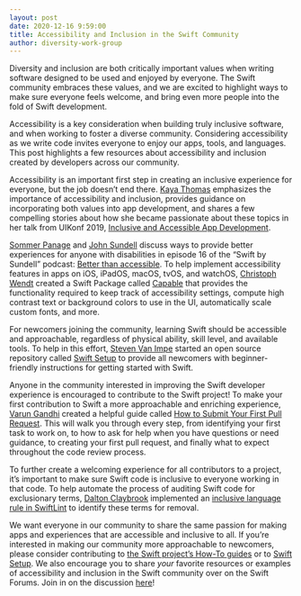 ```yaml
---
layout: post
date: 2020-12-16 9:59:00
title: Accessibility and Inclusion in the Swift Community
author: diversity-work-group
---
```


Diversity and inclusion are both critically important values when writing software designed to be used and enjoyed by everyone. The Swift community embraces these values, and we are excited to highlight ways to make sure everyone feels welcome, and bring even more people into the fold of Swift development.

Accessibility is a key consideration when building truly inclusive software, and when working to foster a diverse community. Considering accessibility as we write code invites everyone to enjoy our apps, tools, and languages. This post highlights a few resources about accessibility and inclusion created by developers across our community.

Accessibility is an important first step in creating an inclusive experience for everyone, but the job doesn’t end there. [Kaya Thomas](https://twitter.com/kthomas901) emphasizes the importance of accessibility and inclusion, provides guidance on incorporating both values into app development, and shares a few compelling stories about how she became passionate about these topics in her talk from UIKonf 2019, [Inclusive and Accessible App Development](https://www.youtube.com/watch?v=M7GOoZMMrnY).

[Sommer Panage](https://twitter.com/sommer) and [John Sundell](https://twitter.com/johnsundell) discuss ways to provide better experiences for anyone with disabilities in episode 16 of the “Swift by Sundell” podcast: [Better than accessible](https://www.swiftbysundell.com/podcast/16/). To help implement accessibility features in apps on iOS, iPadOS, macOS, tvOS, and watchOS, [Christoph Wendt](https://twitter.com/chr_wendt) created a Swift Package called [Capable](https://github.com/chrs1885/Capable) that provides the functionality required to keep track of accessibility settings, compute high contrast text or background colors to use in the UI, automatically scale custom fonts, and more. 

For newcomers joining the community, learning Swift should be accessible and approachable, regardless of physical ability, skill level, and available tools. To help in this effort, [Steven Van Impe](https://github.com/svanimpe) started an open source repository called [Swift Setup](https://github.com/pwsacademy/swift-setup) to provide all newcomers with beginner-friendly instructions for getting started with Swift.

Anyone in the community interested in improving the Swift developer experience is encouraged to contribute to the Swift project! To make your first contribution to Swift a more approachable and enriching experience, [Varun Gandhi](https://twitter.com/typesanitizer) created a helpful guide called [How to Submit Your First Pull Request](https://github.com/apple/swift/blob/main/docs/HowToGuides/FirstPullRequest.md). This will walk you through every step, from identifying your first task to work on, to how to ask for help when you have questions or need guidance, to creating your first pull request, and finally what to expect throughout the code review process.

To further create a welcoming experience for all contributors to a project, it’s important to make sure Swift code is inclusive to everyone working in that code. To help automate the process of auditing Swift code for exclusionary terms, [Dalton Claybrook](https://github.com/daltonclaybrook) implemented an [inclusive language rule in SwiftLint](https://realm.github.io/SwiftLint/inclusive_language.html) to identify these terms for removal.

We want everyone in our community to share the same passion for making apps and experiences that are accessible and inclusive to all. If you’re interested in making our community more approachable to newcomers, please consider contributing to [the Swift project’s How-To guides](https://github.com/apple/swift/tree/main/docs#how-to-guides) or to [Swift Setup](https://github.com/pwsacademy/swift-setup/blob/main/contributing.md). We also encourage you to share _your_ favorite resources or examples of accessibility and inclusion in the Swift community over on the Swift Forums. Join in on the discussion [here](https://forums.swift.org/c/community-showcase)!
